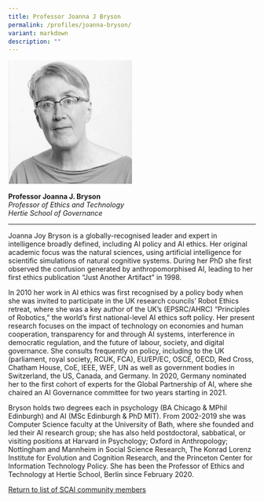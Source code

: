 ```yaml
---
title: Professor Joanna J Bryson
permalink: /profiles/joanna-bryson/
variant: markdown
description: ""
---
```

<div style="width:50%"><img src="/images/People/joanna_bryson.jpeg" alt="Professor Joanna J. Bryson"></div>

**Professor Joanna J. Bryson**<br>*Professor of Ethics and Technology*<br>*Hertie School of Governance*<br>

---

Joanna Joy Bryson is a globally-recognised leader and expert in intelligence broadly defined, including AI policy and AI ethics. Her original academic focus was the natural sciences, using artificial intelligence for scientific simulations of natural cognitive systems. During her PhD she first observed the confusion generated by anthropomorphised AI, leading to her first ethics publication “Just Another Artifact” in 1998. 

In 2010 her work in AI ethics was first recognised by a policy body when she was invited to participate in the UK research councils’ Robot Ethics retreat, where she was a key author of the UK’s (EPSRC/AHRC) “Principles of Robotics,” the world’s first national-level AI ethics soft policy. Her present research focuses on the impact of technology on economies and human cooperation, transparency for and through AI systems, interference in democratic regulation, and the future of labour, society, and digital governance. She consults frequently on policy, including to the UK (parliament, royal society, RCUK, FCA), EU/EP/EC, OSCE, OECD, Red Cross, Chatham House, CoE, IEEE, WEF, UN as well as government bodies in Switzerland, the US, Canada, and Germany. In 2020, Germany nominated her to the first cohort of experts for the Global Partnership of AI, where she chaired an AI Governance committee for two years starting in 2021. 

Bryson holds two degrees each in psychology (BA Chicago &amp; MPhil Edinburgh) and AI (MSc Edinburgh &amp; PhD MIT). From 2002-2019 she was Computer Science faculty at the University of Bath, where she founded and led their AI research group; she has also held postdoctoral, sabbatical, or visiting positions at Harvard in Psychology; Oxford in Anthropology; Nottingham and Mannheim in Social Science Research, The Konrad Lorenz Institute for Evolution and Cognition Research, and the Princeton Center for Information Technology Policy. She has been the Professor of Ethics and Technology at Hertie School, Berlin since February 2020.

[Return to list of SCAI community members](/community)
